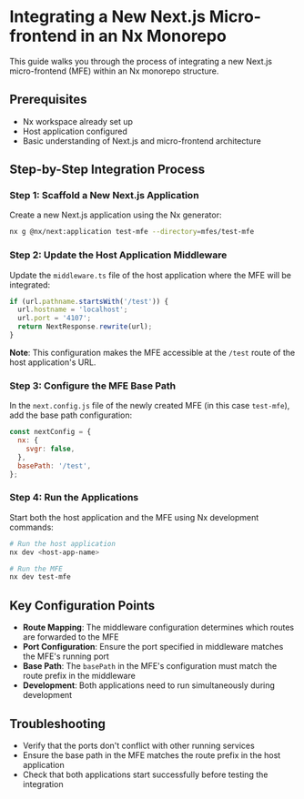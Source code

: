 # Integrating a New Next.js Micro-frontend in an Nx Monorepo

This guide walks you through the process of integrating a new Next.js micro-frontend (MFE) within an Nx monorepo structure.

## Prerequisites

- Nx workspace already set up
- Host application configured
- Basic understanding of Next.js and micro-frontend architecture

## Step-by-Step Integration Process

### Step 1: Scaffold a New Next.js Application

Create a new Next.js application using the Nx generator:

```bash
nx g @nx/next:application test-mfe --directory=mfes/test-mfe
```

### Step 2: Update the Host Application Middleware

Update the `middleware.ts` file of the host application where the MFE will be integrated:

```typescript
if (url.pathname.startsWith('/test')) {
  url.hostname = 'localhost';
  url.port = '4107';
  return NextResponse.rewrite(url);
}
```

**Note**: This configuration makes the MFE accessible at the `/test` route of the host application's URL.

### Step 3: Configure the MFE Base Path

In the `next.config.js` file of the newly created MFE (in this case `test-mfe`), add the base path configuration:

```javascript
const nextConfig = {
  nx: {
    svgr: false,
  },
  basePath: '/test',
};
```

### Step 4: Run the Applications

Start both the host application and the MFE using Nx development commands:

```bash
# Run the host application
nx dev <host-app-name>

# Run the MFE
nx dev test-mfe
```

## Key Configuration Points

- **Route Mapping**: The middleware configuration determines which routes are forwarded to the MFE
- **Port Configuration**: Ensure the port specified in middleware matches the MFE's running port
- **Base Path**: The `basePath` in the MFE's configuration must match the route prefix in the middleware
- **Development**: Both applications need to run simultaneously during development

## Troubleshooting

- Verify that the ports don't conflict with other running services
- Ensure the base path in the MFE matches the route prefix in the host application
- Check that both applications start successfully before testing the integration
